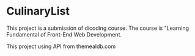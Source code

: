 # CulinaryList
This project is a submission of dicoding course.
The course is "Learning Fundamental of Front-End Web Development.

This project using API from themealdb.com
